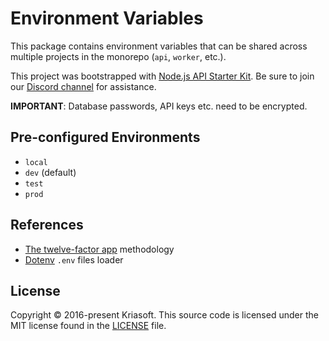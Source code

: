 # Environment Variables

This package contains environment variables that can be shared across multiple
projects in the monorepo (`api`, `worker`, etc.).

This project was bootstrapped with [Node.js API Starter Kit](https://github.com/kriasoft/nodejs-api-starter).
Be sure to join our [Discord channel](https://discord.com/invite/bSsv7XM) for
assistance.

**IMPORTANT**: Database passwords, API keys etc. need to be encrypted.

## Pre-configured Environments

- `local`
- `dev` (default)
- `test`
- `prod`

## References

- [The twelve-factor app](https://12factor.net/config) methodology
- [Dotenv](https://github.com/motdotla/dotenv) `.env` files loader

## License

Copyright © 2016-present Kriasoft. This source code is licensed under the MIT license found in the
[LICENSE](https://github.com/kriasoft/nodejs-api-starter/blob/master/LICENSE) file.

